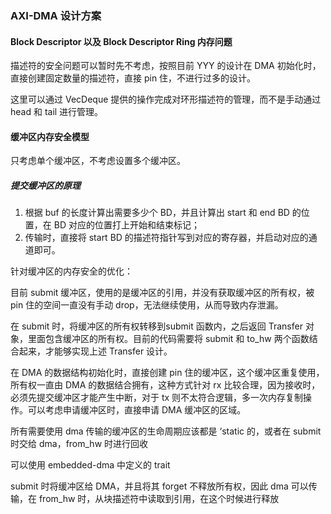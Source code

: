 ### AXI-DMA 设计方案

#### Block Descriptor 以及 Block Descriptor Ring 内存问题

描述符的安全问题可以暂时先不考虑，按照目前 YYY 的设计在 DMA 初始化时，直接创建固定数量的描述符，直接 pin 住，不进行过多的设计。

这里可以通过 VecDeque 提供的操作完成对环形描述符的管理，而不是手动通过 head 和 tail 进行管理。



#### 缓冲区内存安全模型

只考虑单个缓冲区，不考虑设置多个缓冲区。

##### 提交缓冲区的原理

1. 根据 buf 的长度计算出需要多少个 BD，并且计算出 start 和 end BD 的位置，在 BD 对应的位置打上开始和结束标记；
2. 传输时，直接将 start BD 的描述符指针写到对应的寄存器，并启动对应的通道即可。



针对缓冲区的内存安全的优化：

目前 submit 缓冲区，使用的是缓冲区的引用，并没有获取缓冲区的所有权，被 pin 住的空间一直没有手动 drop，无法继续使用，从而导致内存泄漏。



在 submit 时，将缓冲区的所有权转移到submit 函数内，之后返回 Transfer 对象，里面包含缓冲区的所有权。目前的代码需要将 submit  和 to_hw 两个函数结合起来，才能够实现上述 Transfer 设计。

在 DMA 的数据结构初始化时，直接创建 pin 住的缓冲区，这个缓冲区重复使用，所有权一直由 DMA 的数据结合拥有，这种方式针对 rx 比较合理，因为接收时，必须先提交缓冲区才能产生中断，对于 tx 则不太符合逻辑，多一次内存复制操作。可以考虑申请缓冲区时，直接申请 DMA 缓冲区的区域。



所有需要使用 dma 传输的缓冲区的生命周期应该都是 ‘static 的，或者在 submit 时交给 dma，from_hw 时进行回收

可以使用 embedded-dma 中定义的 trait

submit 时将缓冲区给 DMA，并且将其 forget 不释放所有权，因此 dma 可以传输，在 from_hw 时，从块描述符中读取到引用，在这个时候进行释放







